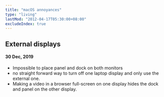 ```yaml
---
title: "macOS annoyances"
type: "living"
lastMod: "2012-04-17T05:30:00+08:00"
excludeIndex: true
---
```


## External displays
#### 30 Dec, 2019

- Impossible to place panel and dock on both monitors
- no straight forward way to turn off one laptop display and only use the external one.
- Making a video in a browser full-screen on one display hides the dock and panel on the other display.
